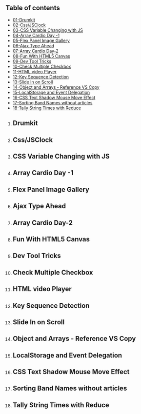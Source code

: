 

## Table of contents

- [01-Drumkit](#drumkit)
- [02-Css/JSClock](#css-JSClock)
- [03-CSS Variable Changing with JS](#css-variable-changing-with-js)
- [04-Array Cardio Day -1](#array-cardio-day-1)
- [05-Flex Panel Image Gallery](#flex-panel-image-gallery)
- [06-Ajax Type Ahead](#ajax-type-ahead)
- [07-Array Cardio Day-2](#array-cardio-day-2)
- [08-Fun With HTML5 Canvas](#fun-with-html5-canvas)
- [09-Dev Tool Tricks](#dev-tool-tricks)
- [10-Check Multiple Checkbox](#check-multiple-checkbox)
- [11-HTML video Player](#html-video-player)
- [12-Key Sequence Detection](#key-sequence-detection)
- [13-Slide In on Scroll](#license)
- [14-Object and Arrays - Reference VS Copy](#object-and-arrays)
- [15-LocalStorage and Event Delegation](#localstorage-and-event-delegation)
- [16-CSS Text Shadow Mouse Move Effect](#css-text-shadow-mouse-move-effect)
- [17-Sorting Band Names without articles](#sorting-band-names-without-articles)
- [18-Tally String Times with Reduce](#tally-string-times-with-reduce)



1. ## Drumkit
1. ## Css/JSClock
1. ## CSS Variable Changing with JS
1. ## Array Cardio Day -1
1. ## Flex Panel Image Gallery
1. ## Ajax Type Ahead
1. ## Array Cardio Day-2
1. ## Fun With HTML5 Canvas
1. ## Dev Tool Tricks
1. ## Check Multiple Checkbox
1. ## HTML video Player
1. ## Key Sequence Detection
1. ## Slide In on Scroll
1. ## Object and Arrays - Reference VS Copy
1. ## LocalStorage and Event Delegation
1. ## CSS Text Shadow Mouse Move Effect
1. ## Sorting Band Names without articles
1. ## Tally String Times with Reduce

